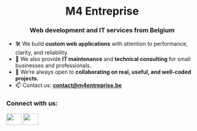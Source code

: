 <h1 align="center">M4 Entreprise</h1>
<h3 align="center">Web development and IT services from Belgium</h3>

- 🛠️ We build **custom web applications** with attention to performance, clarity, and reliability.  
- 🧰 We also provide **IT maintenance** and **technical consulting** for small businesses and professionals.  
- 🤝 We’re always open to **collaborating on real, useful, and well-coded projects.**  
- 📫 Contact us: **contact@m4entreprise.be**

<h3 align="left">Connect with us:</h3>
<p align="left">
<a href="https://www.linkedin.com/company/m4-entreprise" target="_blank"><img src="https://raw.githubusercontent.com/rahuldkjain/github-profile-readme-generator/master/src/images/icons/Social/linked-in-alt.svg" height="30" width="40" /></a>
<a href="https://www.facebook.com/profile.php?id=61555838617465" target="_blank"><img src="https://raw.githubusercontent.com/rahuldkjain/github-profile-readme-generator/master/src/images/icons/Social/facebook.svg" height="30" width="40" /></a>
</p>
